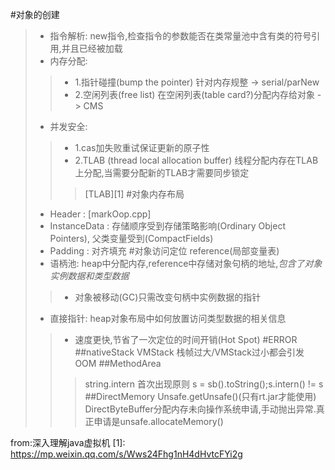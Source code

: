 #对象的创建
> - 指令解析: new指令,检查指令的参数能否在类常量池中含有类的符号引用,并且已经被加载
> - 内存分配: 
>> - 1.指针碰撞(bump the pointer) 针对内存规整 -> serial/parNew 
>> - 2.空闲列表(free list) 在空闲列表(table card?)分配内存给对象 -> CMS
> - 并发安全:
>> - 1.cas加失败重试保证更新的原子性
>> - 2.TLAB (thread local allocation buffer) 线程分配内存在TLAB上分配,当需要分配新的TLAB才需要同步锁定
>>>[TLAB][1]
#对象内存布局
> - Header : [markOop.cpp]
> - InstanceData : 存储顺序受到存储策略影响(Ordinary Object Pointers), 父类变量受到(CompactFields)
> - Padding : 对齐填充
#对象访问定位
reference(局部变量表)
> - 语柄池: heap中分配内存,reference中存储对象句柄的地址,*包含了对象实例数据和类型数据*
>> - 对象被移动(GC)只需改变句柄中实例数据的指针
> - 直接指针: heap对象布局中如何放置访问类型数据的相关信息
>> - 速度更快,节省了一次定位的时间开销(Hot Spot)
#ERROR
##nativeStack VMStack
栈帧过大/VMStack过小都会引发OOM
##MethodArea
>>> string.intern 首次出现原则 s = sb().toString();s.intern() != s 
##DirectMemory
Unsafe.getUnsafe()(只有rt.jar才能使用) DirectByteBuffer分配内存未向操作系统申请,手动抛出异常.真正申请是unsafe.allocateMemory()



from:深入理解java虚拟机
[1]: https://mp.weixin.qq.com/s/Wws24Fhg1nH4dHvtcFYi2g